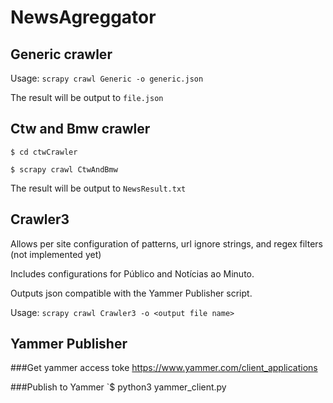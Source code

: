 # NewsAgreggator

## Generic crawler

Usage: `scrapy crawl Generic -o generic.json`

The result will be output to `file.json`

## Ctw and Bmw crawler
`$ cd ctwCrawler`

`$ scrapy crawl CtwAndBmw`

The result will be output to `NewsResult.txt`

## Crawler3

Allows per site configuration of patterns, url ignore strings, and regex filters
(not implemented yet)

Includes configurations for Público and Notícias ao Minuto.

Outputs json compatible with the Yammer Publisher script.

Usage: `scrapy crawl Crawler3 -o <output file name>`

## Yammer Publisher

###Get yammer access toke
    https://www.yammer.com/client_applications

###Publish to Yammer
    `$ python3 yammer_client.py
